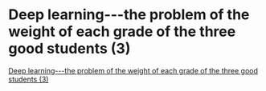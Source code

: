 # Deep learning---the problem of the weight of each grade of the three good students (3)
[Deep learning---the problem of the weight of each grade of the three good students (3)](https://aiwithcloud.com/2022/09/14/deep_learning___the_problem_of_the_weight_of_each_grade_of_the_three_good_students_3/)